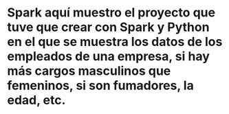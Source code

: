 # Spark aquí muestro el proyecto que tuve que crear con Spark y Python en el que se muestra los datos de los empleados de una empresa, si hay más cargos masculinos que femeninos, si son fumadores, la edad, etc.
